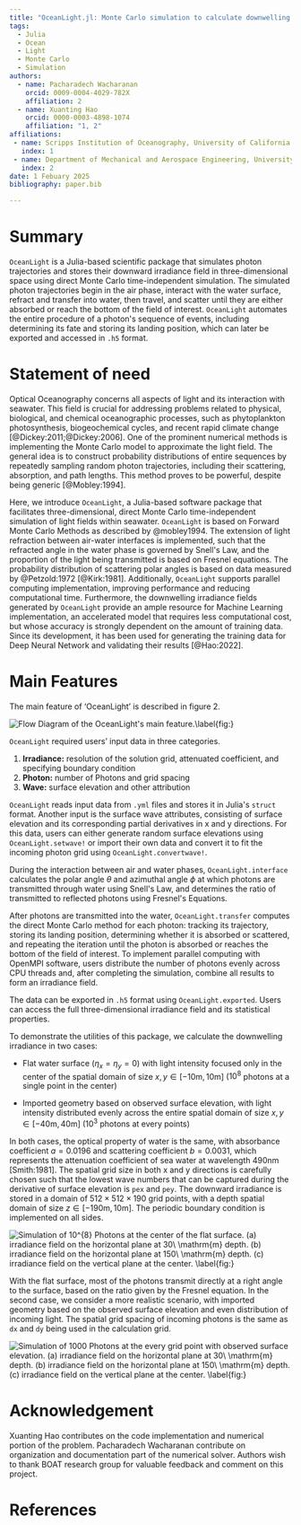 ```yaml
---
title: "OceanLight.jl: Monte Carlo simulation to calculate downwelling irradiance"
tags:
  - Julia
  - Ocean
  - Light
  - Monte Carlo 
  - Simulation
authors:
  - name: Pacharadech Wacharanan
    orcid: 0009-0004-4029-782X
    affiliation: 2
  - name: Xuanting Hao
    orcid: 0000-0003-4898-1074
    affiliation: "1, 2" 
affiliations:
 - name: Scripps Institution of Oceanography, University of California San Diego, United States
   index: 1
 - name: Department of Mechanical and Aerospace Engineering, University of California San Diego, United States
   index: 2  
date: 1 Febuary 2025
bibliography: paper.bib

---
```


# Summary

`OceanLight` is a Julia-based scientific package that simulates photon trajectories and stores their downward irradiance field in three-dimensional space using direct Monte Carlo time-independent simulation. The simulated photon trajectories begin in the air phase, interact with the water surface, refract and transfer into water, then travel, and scatter until they are either absorbed or reach the bottom of the field of interest. `OceanLight` automates the entire procedure of a photon's sequence of events, including determining its fate and storing its landing position, which can later be exported and accessed in `.h5` format.

# Statement of need

Optical Oceanography concerns all aspects of light and its interaction with seawater. This field is crucial for addressing problems related to physical, biological, and chemical oceanographic processes, such as phytoplankton photosynthesis, biogeochemical cycles, and recent rapid climate change [@Dickey:2011;@Dickey:2006]. One of the prominent numerical methods is implementing the Monte Carlo model to approximate the light field. The general idea is to construct probability distributions of entire sequences by repeatedly sampling random photon trajectories, including their scattering, absorption, and path lengths. This method proves to be powerful, despite being generic [@Mobley:1994].

Here, we introduce `OceanLight`, a Julia-based software package that facilitates three-dimensional, direct Monte Carlo time-independent simulation of light fields within seawater. `OceanLight` is based on Forward Monte Carlo Methods as described by @mobley1994. The extension of light refraction between air-water interfaces is implemented, such that the refracted angle in the water phase is governed by Snell's Law, and the proportion of the light being transmitted is based on Fresnel equations. The probability distribution of scattering polar angles is based on data measured by @Petzold:1972 [@Kirk:1981]. Additionally, `OceanLight` supports parallel computing implementation, improving performance and reducing computational time. Furthermore, the downwelling irradiance fields generated by `OceanLight` provide an ample resource for Machine Learning implementation, an accelerated model that requires less computational cost, but whose accuracy is strongly dependent on the amount of training data. Since its development, it has been used for generating the training data for Deep Neural Network and validating their results [@Hao:2022]. 

# Main Features

The main feature of ‘OceanLight’ is described in figure 2.

![Flow Diagram of the OceanLight's main feature.\label{fig:}](FlowDiagram2ndVer.png)

`OceanLight` required users’ input data in three categories.

1. **Irradiance:** resolution of the solution grid, attenuated coefficient, and specifying boundary condition 
2. **Photon:** number of Photons and grid spacing
3. **Wave:** surface elevation and other attribution 

`OceanLight` reads input data from `.yml` files and stores it in Julia's `struct` format. Another input is the surface wave attributes, consisting of surface elevation and its corresponding partial derivatives in x and y directions. For this data, users can either generate random surface elevations using `OceanLight.setwave!` or import their own data and convert it to fit the incoming photon grid using `OceanLight.convertwave!`.

During the interaction between air and water phases, `OceanLight.interface` calculates the polar angle $\theta$ and azimuthal angle $\phi$ at which photons are transmitted through water using Snell's Law, and determines the ratio of transmitted to reflected photons using Fresnel's Equations.

After photons are transmitted into the water, `OceanLight.transfer` computes the direct Monte Carlo method for each photon: tracking its trajectory, storing its landing position, determining whether it is absorbed or scattered, and repeating the iteration until the photon is absorbed or reaches the bottom of the field of interest. To implement parallel computing with OpenMPI software, users distribute the number of photons evenly across CPU threads and, after completing the simulation, combine all results to form an irradiance field.

The data can be exported in `.h5` format using `OceanLight.exported`. Users can access the full three-dimensional irradiance field and its statistical properties.

To demonstrate the utilities of this package, we calculate the downwelling irradiance in two cases:

* Flat water surface $\left( \eta_{x} = \eta_{y} = 0  \right)$ with light intensity focused only in the center of the spatial domain of size $x,y \in [\mathrm{−10m},\mathrm{10m}]$ ($10^{8}$ photons at a single point in the center)

* Imported geometry based on observed surface elevation, with light intensity distributed evenly across the entire spatial domain of size $x,y \in [\mathrm{−40m},\mathrm{40m}]$ ($10^{3}$ photons at every points)

In both cases, the optical property of water is the same, with absorbance coefficient $a = 0.0196$ and scattering coefficient $b = 0.0031$, which represents the attenuation coefficient of sea water at wavelength $490 \mathrm{nm}$ [Smith:1981]. The spatial grid size in both x and y directions is carefully chosen such that the lowest wave numbers that can be captured during the derivative of surface elevation is `pex` and `pey`. The downward irradiance is stored in a domain of $512 \times 512 \times 190$ grid points, with a depth spatial domain of size $z \in [\mathrm{−190m},\mathrm{10m}]$. The periodic boundary condition is implemented on all sides. 

![Simulation of $10^{8}$ Photons at the center of the flat surface. (a) irradiance field on the horizontal plane at $30\ \mathrm{m}$ depth. (b) irradiance field on the horizontal plane at $150\ \mathrm{m}$ depth. (c) irradiance field on the vertical plane at the center. \label{fig:}](Center1e8.png)

With the flat surface, most of the photons transmit directly at a right angle to the surface, based on the ratio given by the Fresnel equation. In the second case, we consider a more realistic scenario, with imported geometry based on the observed surface elevation and even distribution of incoming light. The spatial grid spacing of incoming photons is the same as `dx` and `dy` being used in the calculation grid. 

![Simulation of 1000 Photons at the every grid point with observed surface elevation. (a) irradiance field on the horizontal plane at $30\ \mathrm{m}$ depth. (b) irradiance field on the horizontal plane at $150\ \mathrm{m}$ depth. (c) irradiance field on the vertical plane at the center. \label{fig:}](Wholegrid1000.png)

# Acknowledgement 

Xuanting Hao contributes on the code implementation and numerical portion of the problem. Pacharadech Wacharanan contribute on organization and documentation part of the numerical solver. Authors wish to thank BOAT research group for valuable feedback and comment on this project. 

# References

